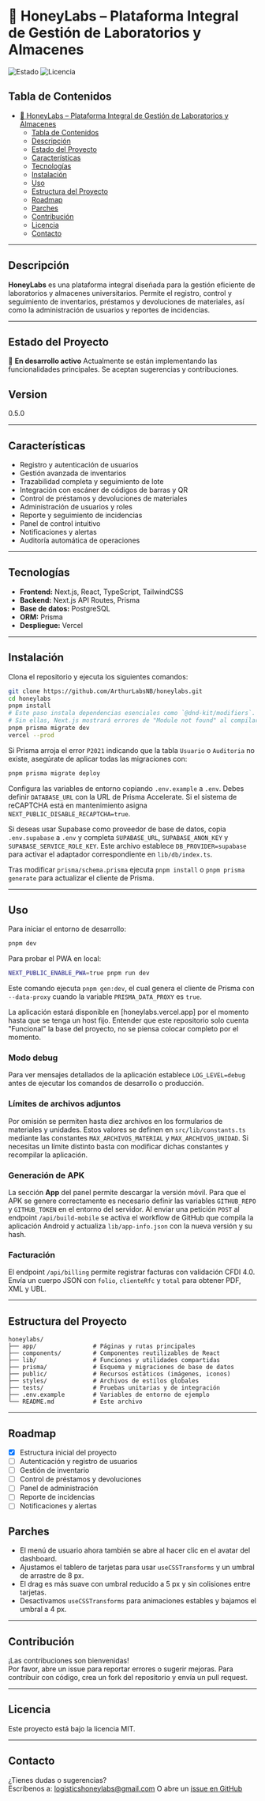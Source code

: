 # 🍯 HoneyLabs – Plataforma Integral de Gestión de Laboratorios y Almacenes

![Estado](https://img.shields.io/badge/estado-en%20desarrollo-yellow)
![Licencia](https://img.shields.io/badge/licencia-MIT-blue)

## Tabla de Contenidos

- [🍯 HoneyLabs – Plataforma Integral de Gestión de Laboratorios y Almacenes](#-honeylabs--plataforma-integral-de-gestión-de-laboratorios-y-almacenes)
  - [Tabla de Contenidos](#tabla-de-contenidos)
  - [Descripción](#descripción)
  - [Estado del Proyecto](#estado-del-proyecto)
  - [Características](#características)
  - [Tecnologías](#tecnologías)
  - [Instalación](#instalación)
  - [Uso](#uso)
  - [Estructura del Proyecto](#estructura-del-proyecto)
  - [Roadmap](#roadmap)
  - [Parches](#parches)
  - [Contribución](#contribución)
  - [Licencia](#licencia)
  - [Contacto](#contacto)

----

## Descripción

**HoneyLabs** es una plataforma integral diseñada para la gestión eficiente de laboratorios y almacenes universitarios. Permite el registro, control y seguimiento de inventarios, préstamos y devoluciones de materiales, así como la administración de usuarios y reportes de incidencias.

---

## Estado del Proyecto

🚧 **En desarrollo activo**
Actualmente se están implementando las funcionalidades principales. Se aceptan sugerencias y contribuciones.

## Version

0.5.0

---

## Características

- Registro y autenticación de usuarios
- Gestión avanzada de inventarios
- Trazabilidad completa y seguimiento de lote
- Integración con escáner de códigos de barras y QR
- Control de préstamos y devoluciones de materiales
- Administración de usuarios y roles
- Reporte y seguimiento de incidencias
- Panel de control intuitivo
- Notificaciones y alertas
- Auditoría automática de operaciones

---

## Tecnologías

- **Frontend:** Next.js, React, TypeScript, TailwindCSS
- **Backend:** Next.js API Routes, Prisma
- **Base de datos:** PostgreSQL
- **ORM:** Prisma
- **Despliegue:** Vercel

---

## Instalación

Clona el repositorio y ejecuta los siguientes comandos:

```sh
git clone https://github.com/ArthurLabsNB/honeylabs.git
cd honeylabs
pnpm install
# Este paso instala dependencias esenciales como `@dnd-kit/modifiers`.
# Sin ellas, Next.js mostrará errores de "Module not found" al compilar.
pnpm prisma migrate dev
vercel --prod
```

Si Prisma arroja el error `P2021` indicando que la tabla `Usuario` o `Auditoria` no existe,
asegúrate de aplicar todas las migraciones con:

```sh
pnpm prisma migrate deploy
```

Configura las variables de entorno copiando `.env.example` a `.env`.
Debes definir `DATABASE_URL` con la URL de Prisma Accelerate.
Si el sistema de reCAPTCHA está en mantenimiento asigna
`NEXT_PUBLIC_DISABLE_RECAPTCHA=true`.

Si deseas usar Supabase como proveedor de base de datos, copia
`.env.supabase` a `.env` y completa `SUPABASE_URL`,
`SUPABASE_ANON_KEY` y `SUPABASE_SERVICE_ROLE_KEY`.
Este archivo establece `DB_PROVIDER=supabase` para activar el adaptador
correspondiente en `lib/db/index.ts`.

Tras modificar `prisma/schema.prisma` ejecuta `pnpm install` o
`pnpm prisma generate` para actualizar el cliente de Prisma.

---

## Uso

Para iniciar el entorno de desarrollo:

```sh
pnpm dev
```

Para probar el PWA en local:

```sh
NEXT_PUBLIC_ENABLE_PWA=true pnpm run dev
```

Este comando ejecuta `pnpm gen:dev`, el cual genera el cliente de Prisma con
`--data-proxy` cuando la variable `PRISMA_DATA_PROXY` es `true`.

La aplicación estará disponible en [honeylabs.vercel.app] por el momento hasta que se tenga un host fijo.
Entender que este repositorio solo cuenta "Funcional" la base del proyecto, no se piensa colocar completo por el momento.

### Modo debug

Para ver mensajes detallados de la aplicación establece `LOG_LEVEL=debug` antes de ejecutar los comandos de desarrollo o producción.

### Límites de archivos adjuntos

Por omisión se permiten hasta diez archivos en los formularios de materiales y unidades. Estos valores se definen en `src/lib/constants.ts` mediante las constantes `MAX_ARCHIVOS_MATERIAL` y `MAX_ARCHIVOS_UNIDAD`. Si necesitas un límite distinto basta con modificar dichas constantes y recompilar la aplicación.

### Generación de APK

La sección **App** del panel permite descargar la versión móvil. Para que el APK se genere correctamente es necesario definir las variables `GITHUB_REPO` y `GITHUB_TOKEN` en el entorno del servidor. Al enviar una petición `POST` al endpoint `/api/build-mobile` se activa el workflow de GitHub que compila la aplicación Android y actualiza `lib/app-info.json` con la nueva versión y su hash.

### Facturación

El endpoint `/api/billing` permite registrar facturas con validación CFDI 4.0. Envía un cuerpo JSON con `folio`, `clienteRfc` y `total` para obtener PDF, XML y UBL.

---

## Estructura del Proyecto

```
honeylabs/
├── app/                # Páginas y rutas principales
├── components/         # Componentes reutilizables de React
├── lib/                # Funciones y utilidades compartidas
├── prisma/             # Esquema y migraciones de base de datos
├── public/             # Recursos estáticos (imágenes, iconos)
├── styles/             # Archivos de estilos globales
├── tests/              # Pruebas unitarias y de integración
├── .env.example        # Variables de entorno de ejemplo
└── README.md           # Este archivo
```

---

## Roadmap

- [x] Estructura inicial del proyecto
- [ ] Autenticación y registro de usuarios
- [ ] Gestión de inventario
- [ ] Control de préstamos y devoluciones
- [ ] Panel de administración
- [ ] Reporte de incidencias
- [ ] Notificaciones y alertas

## Parches
* El menú de usuario ahora también se abre al hacer clic en el avatar del dashboard.
* Ajustamos el tablero de tarjetas para usar `useCSSTransforms` y un umbral de arrastre de 8 px.
* El drag es más suave con umbral reducido a 5 px y sin colisiones entre tarjetas.
* Desactivamos `useCSSTransforms` para animaciones estables y bajamos el umbral a 4 px.


---

## Contribución

¡Las contribuciones son bienvenidas!  
Por favor, abre un issue para reportar errores o sugerir mejoras. Para contribuir con código, crea un fork del repositorio y envía un pull request.

---

## Licencia

Este proyecto está bajo la licencia MIT.

---

## Contacto

¿Tienes dudas o sugerencias?  
Escríbenos a: logisticshoneylabs@gmail.com
O abre un [issue en GitHub](https://github.com/tu-org/honeylabs/issues)
